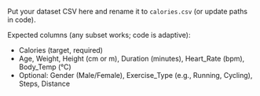 Put your dataset CSV here and rename it to `calories.csv` (or update paths in code).

Expected columns (any subset works; code is adaptive):
- Calories (target, required)
- Age, Weight, Height (cm or m), Duration (minutes), Heart_Rate (bpm), Body_Temp (°C)
- Optional: Gender (Male/Female), Exercise_Type (e.g., Running, Cycling), Steps, Distance
